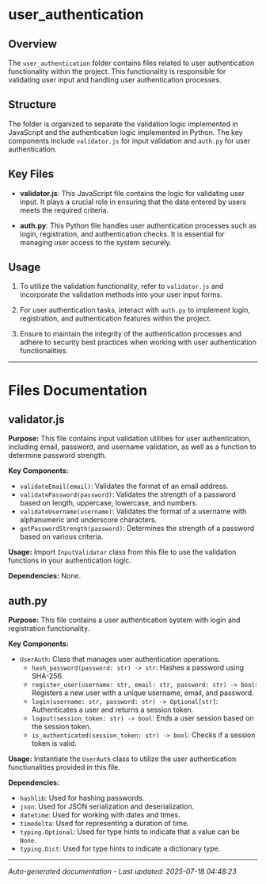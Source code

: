 # user_authentication

## Overview
The `user_authentication` folder contains files related to user authentication functionality within the project. This functionality is responsible for validating user input and handling user authentication processes.

## Structure
The folder is organized to separate the validation logic implemented in JavaScript and the authentication logic implemented in Python. The key components include `validator.js` for input validation and `auth.py` for user authentication.

## Key Files
- **validator.js**: This JavaScript file contains the logic for validating user input. It plays a crucial role in ensuring that the data entered by users meets the required criteria.
  
- **auth.py**: This Python file handles user authentication processes such as login, registration, and authentication checks. It is essential for managing user access to the system securely.

## Usage
1. To utilize the validation functionality, refer to `validator.js` and incorporate the validation methods into your user input forms.
   
2. For user authentication tasks, interact with `auth.py` to implement login, registration, and authentication features within the project.
   
3. Ensure to maintain the integrity of the authentication processes and adhere to security best practices when working with user authentication functionalities.

---

# Files Documentation

## validator.js

**Purpose:** This file contains input validation utilities for user authentication, including email, password, and username validation, as well as a function to determine password strength.

**Key Components:**
- `validateEmail(email)`: Validates the format of an email address.
- `validatePassword(password)`: Validates the strength of a password based on length, uppercase, lowercase, and numbers.
- `validateUsername(username)`: Validates the format of a username with alphanumeric and underscore characters.
- `getPasswordStrength(password)`: Determines the strength of a password based on various criteria.

**Usage:** Import `InputValidator` class from this file to use the validation functions in your authentication logic.

**Dependencies:** None.

## auth.py

**Purpose:** This file contains a user authentication system with login and registration functionality.

**Key Components:**
- `UserAuth`: Class that manages user authentication operations.
  - `hash_password(password: str) -> str`: Hashes a password using SHA-256.
  - `register_user(username: str, email: str, password: str) -> bool`: Registers a new user with a unique username, email, and password.
  - `login(username: str, password: str) -> Optional[str]`: Authenticates a user and returns a session token.
  - `logout(session_token: str) -> bool`: Ends a user session based on the session token.
  - `is_authenticated(session_token: str) -> bool`: Checks if a session token is valid.

**Usage:** Instantiate the `UserAuth` class to utilize the user authentication functionalities provided in this file.

**Dependencies:**
- `hashlib`: Used for hashing passwords.
- `json`: Used for JSON serialization and deserialization.
- `datetime`: Used for working with dates and times.
- `timedelta`: Used for representing a duration of time.
- `typing.Optional`: Used for type hints to indicate that a value can be `None`.
- `typing.Dict`: Used for type hints to indicate a dictionary type.

---
*Auto-generated documentation - Last updated: 2025-07-18 04:48:23*
